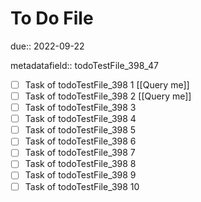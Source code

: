 # To Do File

due:: 2022-09-22

metadatafield:: todoTestFile_398_47

- [ ] Task of todoTestFile_398 1 [[Query me]]
- [ ] Task of todoTestFile_398 2 [[Query me]]
- [ ] Task of todoTestFile_398 3
- [ ] Task of todoTestFile_398 4
- [ ] Task of todoTestFile_398 5
- [ ] Task of todoTestFile_398 6
- [ ] Task of todoTestFile_398 7
- [ ] Task of todoTestFile_398 8
- [ ] Task of todoTestFile_398 9
- [ ] Task of todoTestFile_398 10